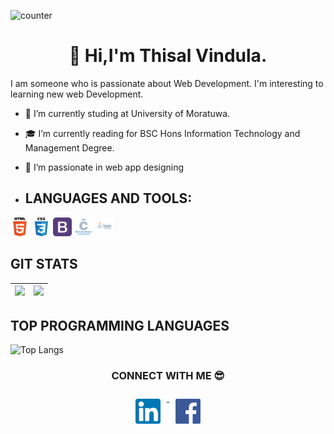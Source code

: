 ![counter](https://en9zihyhtv85u02.m.pipedream.net)
<h1 align="center">👋 Hi,I'm Thisal Vindula.</h1>
I am someone who is passionate about Web Development. I'm interesting to learning new web Development.

- 🏫 I’m currently studing at University of Moratuwa.
- 🎓 I’m currently reading for BSC Hons Information Technology and Management Degree.
- 💞️ I’m passionate in web app designing


- ## LANGUAGES AND TOOLS:
<code><img height="30" src="https://raw.githubusercontent.com/github/explore/80688e429a7d4ef2fca1e82350fe8e3517d3494d/topics/html/html.png"></code>
<code><img height="30" src="https://raw.githubusercontent.com/github/explore/80688e429a7d4ef2fca1e82350fe8e3517d3494d/topics/css/css.png"></code>
<code><img height="30" src="https://raw.githubusercontent.com/github/explore/80688e429a7d4ef2fca1e82350fe8e3517d3494d/topics/bootstrap/bootstrap.png"></code>
<code><img height="30" src="https://raw.githubusercontent.com/github/explore/80688e429a7d4ef2fca1e82350fe8e3517d3494d/topics/c/c.png"></code>
<code><img height="30" src="https://raw.githubusercontent.com/github/explore/80688e429a7d4ef2fca1e82350fe8e3517d3494d/topics/java/java.png"></code>

## GIT STATS
<img src="https://github-readme-stats.vercel.app/api?username=thisalvindula&&show_icons=true&count_private=true&theme=radical"/>|<img src="https://github-readme-streak-stats.herokuapp.com/?user=thisalvindula&theme=radical"/>|
|---|---|


## TOP PROGRAMMING LANGUAGES
![Top Langs](https://github-readme-stats.vercel.app/api/top-langs/?username=thisalvindula&theme=radical&title_color=8E2DE2&text_color=fff)

<h3 align="center">CONNECT WITH ME 😎 </h3>
<p align="center">
<a href="http://linkedin.com/in/thisal-vindula-b01a26151"> 
 <img src="./linkdin.png" alt="linkedin" height="40" style="vertical-align:top; margin:10px">
</a>
  <a href="https://www.facebook.com/vindula.thisal" target="_blank" rel="noopener noreferrer"> 
<img src="./Facebook.png" alt="facebook" height="40" style="vertical-align:top; margin:10px">
</a>


</p>
